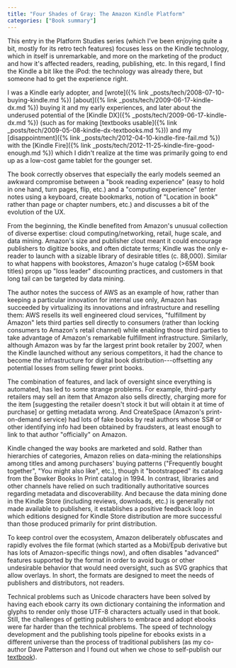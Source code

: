 ```yaml
---
title: "Four Shades of Gray: The Amazon Kindle Platform"
categories: ["Book summary"]
---
```


This entry in the Platform Studies series (which I've been enjoying
quite a bit, mostly for its retro tech features) focuses less on the
Kindle technology, which in itself is unremarkable, and more on the
marketing of the product and how it's affected readers, reading,
publishing, etc.  In this regard, I find the Kindle a bit like the
iPod: the technology was already there, but someone had to get the
experience right.

I was a Kindle early adopter, and 
[wrote]({% link _posts/tech/2008-07-10-buying-kindle.md %})
[about]({% link _posts/tech/2009-06-17-kindle-dx.md %})
buying it and my early experiences, and later about the underused
potential of the 
[Kindle DX]({% _posts/tech/2009-06-17-kindle-dx.md %})
(such as for making [textbooks usable]({% link _posts/tech/2009-05-08-kindle-dx-textbooks.md %}))
and my [disappointment]({% link _posts/tech/2012-04-10-kindle-fire-fail.md %})
with the [Kindle Fire]({% link _posts/tech/2012-11-25-kindle-fire-good-enough.md %}) 
which I didn't realize at the time was primarily going to end up as a low-cost game tablet for the gounger set. 

The book correctly observes that especially the early models seemed an
awkward compromise between a "book reading experience" (easy to hold
in one hand, turn pages, flip, etc.) and a "computing experience"
(enter notes using a keyboard, create bookmarks, notion of "Location
in book" rather than page or chapter numbers, etc.) and discusses a
bit of the evolution of the UX.

From the beginning, the Kindle benefited from Amazon's unusual
collection of diverse expertise: cloud computing/networking, retail,
huge scale, and data mining.  Amazon's size and publisher clout meant
it could encourage publishers to digitize books, and often dictate
terms; Kindle was the only e-reader to launch with a sizable library
of desirable titles (c. 88,000).  Similar to what happens with
bookstores, Amazon's huge catalog (>65M book titles) props up "loss leader" discounting
practices, and customers in that long tail can be targeted by data
mining. 

The author notes the success of AWS as an example of how, rather than
keeping a particular innovation for internal use only, Amazon has
succeeded by virtualizing its innovations and infrastructure and
reselling them: AWS resells its well engineered cloud services,
"fulfillment by Amazon" lets third parties sell directly to consumers
(rather than locking consumers to Amazon's retail channel) while
enabling those third parties to take advantage of Amazon's remarkable
fulfillment infrastructure.  Similarly, although Amazon was by far the
largest print book retailer by 2007, when the Kindle launched without
any serious competitors, it had the chance to become *the*
infrastructure for digital book distribution---offsetting any
potential losses from selling fewer print books.  

The combination of features, and lack of oversight since everything is
automated, has
led to some strange problems.
For example, third-party retailers may sell an item that Amazon also sells directly,
charging more for the item [suggesting the retailer doesn't stock it
but will obtain it at time of purchase] or getting metadata wrong.
And CreateSpace (Amazon's print-on-demand service) had lots of
fake books by real authors whose SS# or other identifying info had
been obtained by fraudsters, at least enough to link to that author
"officially" on Amazon.

Kindle changed the way books are marketed and sold.  Rather than
hierarchies of categories, Amazon relies on data-mining the
relationships among titles and among purchasers' buying patterns
("Frequently bought together", "You might also like", etc.), though it
"bootstrapped" its catalog from the Bowker Books In Print catalog in
1994.  In contrast, libraries and other channels have relied on such
traditionally authoritative sources regarding metadata and
discoverability.  And because the data mining done in the Kindle Store
(including reviews, downloads, etc.) is generally not made available
to publishers, it establishes a positive feedback loop in which
editions designed for Kindle Store distribution are more successful
than those produced primarily for print distribution.

To keep control over the ecosystem, Amazon deliberately obfuscates and
rapidly evolves the file format (which started as a Mobi/Epub
derivative but has lots of Amazon-specific things now), and often
disables "advanced" features supported by the format in order to avoid
bugs or other undesirable behavior that would need oversight, such as
SVG graphics that allow overlays.  In short, the formats are designed
to meet the needs of publishers and distributors, not readers.

Technical problems such as Unicode characters have been solved by
having each ebook carry its own dictionary containing the information
and glyphs to render only those UTF-8 characters actually used in that book.
Still, the challenges of getting publishers to embrace and adopt
ebooks were far harder than the technical problems.  The speed of
technology development and the publishing tools pipeline for ebooks
exists in a different universe than the process of traditional
publishers (as my co-author Dave Patterson and I found out when we
chose to self-publish our [textbook](saasbook.info)).
